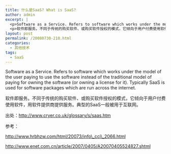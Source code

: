 ```yaml
---
title: 什么是SaaS? What is SaaS?
author: admin
excerpt: |
  <p>Software as a Service. Refers to software which works under the model of the user paying to use the software instead of the traditional model of paying for owning the software (or owning a license for it). Typically SaaS is used for software packages which are run across the internet.</p>
  <p>软件即服务。不同于传统的购买软件、或购买软件授权的模式，它倾向于用户付费使用软件，用软件提供商提供服务。典型的SaaS一般被用于互联网。</p>
layout: post
permalink: /20080730-210.html
categories:
  - 其他技术
tags:
  - SaaS
---
```

Software as a Service. Refers to software which works under the model of the user paying to use the software instead of the traditional model of paying for owning the software (or owning a license for it). Typically SaaS is used for software packages which are run across the internet.

软件即服务。不同于传统的购买软件、或购买软件授权的模式，它倾向于用户付费使用软件，用软件提供商提供服务。典型的SaaS一般被用于互联网。

出处：http://www.cryer.co.uk/glossary/s/saas.htm

参考：

http://www.hrbhzw.com/html/20073/info\_cci\_2066.html

http://www.enet.com.cn/article/2007/0405/A20070405524827.shtml